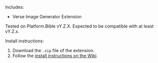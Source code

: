 Includes:

- Verse Image Generator Extension

Tested on Platform.Bible vY.Z.X. Expected to be compatible with at least vY.Z.x.

Install instructions:

1. Download the `.zip` file of the extension.
2. Follow the [install instructions on the Wiki](https://github.com/paranext/paranext-extension-template/wiki/Debugging-Your-Extension-in-the-Production-Application#running-your-extension-in-an-app).
